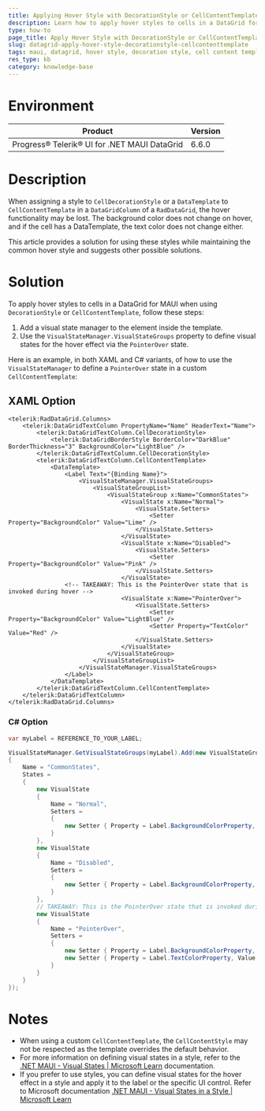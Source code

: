 ```yaml
---
title: Applying Hover Style with DecorationStyle or CellContentTemplate in DataGrid for MAUI
description: Learn how to apply hover styles to cells in a DataGrid for MAUI when using DecorationStyle or CellContentTemplate.
type: how-to
page_title: Apply Hover Style with DecorationStyle or CellContentTemplate in DataGrid for MAUI
slug: datagrid-apply-hover-style-decorationstyle-cellcontenttemplate
tags: maui, datagrid, hover style, decoration style, cell content template, pointer over state, visualstatemanager
res_type: kb
category: knowledge-base
---
```


# Environment
| Product | Version |
|---------|---------|
| Progress® Telerik® UI for .NET MAUI DataGrid | 6.6.0 |

# Description

When assigning a style to `CellDecorationStyle` or a `DataTemplate` to `CellContentTemplate` in a `DataGridColumn` of a `RadDataGrid`, the hover functionality may be lost. The background color does not change on hover, and if the cell has a DataTemplate, the text color does not change either.

This article provides a solution for using these styles while maintaining the common hover style and suggests other possible solutions.

# Solution

To apply hover styles to cells in a DataGrid for MAUI when using `DecorationStyle` or `CellContentTemplate`, follow these steps:

1. Add a visual state manager to the element inside the template.
2. Use the `VisualStateManager.VisualStateGroups` property to define visual states for the hover effect via the `PointerOver` state.

Here is an example, in both XAML and C# variants, of how to use the `VisualStateManager` to define a `PointerOver` state in a custom `CellContentTemplate`:

## XAML Option

```
<telerik:RadDataGrid.Columns>
    <telerik:DataGridTextColumn PropertyName="Name" HeaderText="Name">
        <telerik:DataGridTextColumn.CellDecorationStyle>
            <telerik:DataGridBorderStyle BorderColor="DarkBlue" BorderThickness="3" BackgroundColor="LightBlue" />
        </telerik:DataGridTextColumn.CellDecorationStyle>
        <telerik:DataGridTextColumn.CellContentTemplate>
            <DataTemplate>
                <Label Text="{Binding Name}">
                    <VisualStateManager.VisualStateGroups>
                        <VisualStateGroupList>
                            <VisualStateGroup x:Name="CommonStates">
                                <VisualState x:Name="Normal">
                                    <VisualState.Setters>
                                        <Setter Property="BackgroundColor" Value="Lime" />
                                    </VisualState.Setters>
                                </VisualState>
                                <VisualState x:Name="Disabled">
                                    <VisualState.Setters>
                                        <Setter Property="BackgroundColor" Value="Pink" />
                                    </VisualState.Setters>
                                </VisualState>
				<!-- TAKEAWAY: This is the PointerOver state that is invoked during hover -->
                                <VisualState x:Name="PointerOver">
                                    <VisualState.Setters>
                                        <Setter Property="BackgroundColor" Value="LightBlue" />
                                        <Setter Property="TextColor" Value="Red" />
                                    </VisualState.Setters>
                                </VisualState>
                            </VisualStateGroup>
                        </VisualStateGroupList>
                    </VisualStateManager.VisualStateGroups>
                </Label>
            </DataTemplate>
        </telerik:DataGridTextColumn.CellContentTemplate>
    </telerik:DataGridTextColumn>
</telerik:RadDataGrid.Columns>
```

### C# Option

```csharp
var myLabel = REFERENCE_TO_YOUR_LABEL;

VisualStateManager.GetVisualStateGroups(myLabel).Add(new VisualStateGroup
{
	Name = "CommonStates",
	States =
	{
		new VisualState
		{
			Name = "Normal",
			Setters =
			{
				new Setter { Property = Label.BackgroundColorProperty, Value = Colors.Lime }
			}
		},
		new VisualState
		{
			Name = "Disabled",
			Setters =
			{
				new Setter { Property = Label.BackgroundColorProperty, Value = Colors.Pink }
			}
		},
		// TAKEAWAY: This is the PointerOver state that is invoked during hover
		new VisualState
		{
			Name = "PointerOver",
			Setters =
			{
				new Setter { Property = Label.BackgroundColorProperty, Value = Colors.LightBlue },
				new Setter { Property = Label.TextColorProperty, Value = Colors.Red }
			}
		}
	}
});
```

# Notes

- When using a custom `CellContentTemplate`, the `CellContentStyle` may not be respected as the template overrides the default behavior.
- For more information on defining visual states in a style, refer to the [.NET MAUI - Visual States | Microsoft Learn](https://learn.microsoft.com/en-us/dotnet/maui/user-interface/visual-states?view=net-maui-8.0) documentation.
- If you prefer to use styles, you can define visual states for the hover effect in a style and apply it to the label or the specific UI control. Refer to Microsoft documentation [.NET MAUI - Visual States in a Style | Microsoft Learn](https://learn.microsoft.com/en-us/dotnet/maui/user-interface/visual-states?view=net-maui-8.0#define-visual-states-in-a-style)

